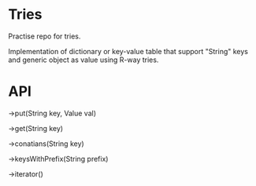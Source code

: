 Tries
=====

Practise repo for tries.

Implementation of dictionary or key-value table that support "String" keys and generic object as value using R-way tries. 

API
===
->put(String key, Value val)

->get(String key)

->conatians(String key)

->keysWithPrefix(String prefix)

->iterator()
